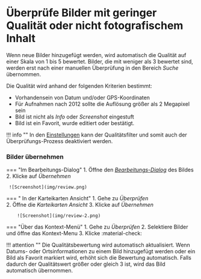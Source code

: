 # Überprüfe Bilder mit geringer Qualität oder nicht fotografischem Inhalt #
Wenn neue Bilder hinzugefügt werden, wird automatisch die Qualität auf einer Skala von 1 bis 5 bewertet. Bilder, die mit weniger als 3 bewertet sind, werden erst nach einer manuellen Überprüfung in den Bereich *Suche* übernommen.

Die Qualität wird anhand der folgenden Kriterien bestimmt:

* Vorhandensein von Datum und/oder GPS-Koordinaten
* Für Aufnahmen nach 2012 sollte die Auflösung größer als 2 Megapixel sein
* Bild ist nicht als *Info* oder *Screenshot* eingestuft
* Bild ist ein Favorit, wurde editiert oder bestätigt.

!!! info ""
    In den [Einstellungen](../settings/general.md) kann der Qualitätsfilter und somit auch der Überprüfungs-Prozess deaktiviert werden.

### Bilder übernehmen ###
=== "Im Bearbeitungs-Dialog"
     1. Öffne den [*Bearbeitungs-Dialog*](edit.md) des Bildes
     2. Klicke auf *Übernehmen*

     ![Screenshot](img/review.png)

=== " In der Karteikarten Ansicht"
     1. Gehe zu *Überprüfen*     
     2. Öffne die *Karteikarten Ansicht*
     3. Klicke auf *Übernehmen*

        ![Screenshot](img/review-2.png)

=== "Über das Kontext-Menü"
    1. Gehe zu *Überprüfen*
    2. Selektiere Bilder und öffne das Kontext-Menu
    3. Klicke :material-check:

!!! attention ""
    Die Qualitätsbewertung wird automatisch aktualisiert.
    Wenn Datums- oder Ortsinformationen zu einem Bild hinzugefügt werden oder ein Bild als Favorit markiert wird, erhöht sich die Bewertung automatisch.
    Falls dadurch der Qualitätswert größer oder gleich 3 ist, wird das Bild automatisch übernommen.